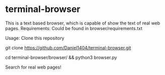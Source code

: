 # terminal-browser
This is a text based browser, which is capable of show the text of real web pages. 
Requirements: Could be found in browser/requirements.txt 

Usage:
Clone this repository

git clone https://github.com/Daniel1404/terminal-browser.git

cd terminal-browser/browser/ && python3 browser.py

Search for real web pages!
